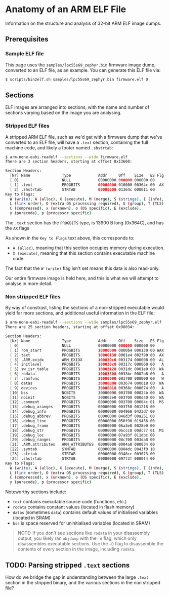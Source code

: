 # Anatomy of an ARM ELF File

Information on the structure and analysis of 32-bit ARM ELF image dumps.

## Prerequisites

### Sample ELF file

This page uses the `samples/lpc55s69_zephyr.bin` firmware image dump, converted
to an ELF file, as an example. You can generate this ELF file via:

```bash
$ scripts/bin2elf.sh samples/lpc55s69_zephyr.bin firmware.elf 0
```

## Sections

ELF images are arranged into sections, with the name and number of sections
varying based on the image you are analysing.
### Stripped ELF files

A stripped ARM ELF file, such as we'd get with a firmware dump that we've
converted to an ELF file, will have a `.text` section, containing the full
machine code, and likely a footer named `.shstrtab`:

```bash
$ arm-none-eabi-readelf --sections --wide firmware.elf
There are 3 section headers, starting at offset 0x13660:

Section Headers:
  [Nr] Name              Type            Addr     Off    Size   ES Flg Lk Inf Al
  [ 0]                   NULL            00000000 000000 000000 00      0   0  0
  [ 1] .text             PROGBITS        00000000 010000 00364c 00  AX  0   0  1
  [ 2] .shstrtab         STRTAB          00000000 01364c 000011 00      0   0  1
Key to Flags:
  W (write), A (alloc), X (execute), M (merge), S (strings), I (info),
  L (link order), O (extra OS processing required), G (group), T (TLS),
  C (compressed), x (unknown), o (OS specific), E (exclude),
  y (purecode), p (processor specific)
```

The `.text` section has the `PROGBITS` type, is 13900 B long (0x364C), and has
the `AX` flags

As shown in the `Key to Flags` text above, this corresponds to:

- `A (alloc)`, meaning that this section occupies memory during execution.
- `X (execute)`, meaning that this section contains executable machine code.

The fact that the `W (write)` flag isn't set means this data is also read-only.

Our entire firmware image is held here, and this is what we will attempt to
analyse in more detail.

### Non stripped ELF files

By way of constrast, listing the sections of a non-stripped executable would
yield far more sections, and additional useful information in the ELF file:

```bash
$ arm-none-eabi-readelf --sections --wide samples/lpc55s69_zephyr.elf 
There are 25 section headers, starting at offset 0x98034:

Section Headers:
  [Nr] Name              Type            Addr     Off    Size   ES Flg Lk Inf Al
  [ 0]                   NULL            00000000 000000 000000 00      0   0  0
  [ 1] rom_start         PROGBITS        10000000 0000b4 000130 00 WAX  0   0  4
  [ 2] text              PROGBITS        10000130 0001e4 002f90 00  AX  0   0  4
  [ 3] .ARM.exidx        ARM_EXIDX       100030c0 003174 000008 00  AL  2   0  4
  [ 4] initlevel         PROGBITS        100030c8 00317c 000060 00   A  0   0  4
  [ 5] sw_isr_table      PROGBITS        10003128 0031dc 0001e0 00  WA  0   0  4
  [ 6] rodata            PROGBITS        10003308 0033bc 0002b8 00   A  0   0  4
  [ 7] .ramfunc          PROGBITS        30000000 003700 000000 00   W  0   0  1
  [ 8] datas             PROGBITS        30000000 003674 000018 00  WA  0   0  4
  [ 9] devices           PROGBITS        30000018 00368c 000074 00   A  0   0  4
  [10] bss               NOBITS          30000090 003700 00024b 00  WA  0   0  8
  [11] noinit            NOBITS          300002e0 003700 000d40 00  WA  0   0  8
  [12] .comment          PROGBITS        00000000 003700 00004c 01  MS  0   0  1
  [13] .debug_aranges    PROGBITS        00000000 003750 001218 00      0   0  8
  [14] .debug_info       PROGBITS        00000000 004968 0423d7 00      0   0  1
  [15] .debug_abbrev     PROGBITS        00000000 046d3f 00a251 00      0   0  1
  [16] .debug_line       PROGBITS        00000000 050f90 019456 00      0   0  1
  [17] .debug_frame      PROGBITS        00000000 06a3e8 0028e0 00      0   0  4
  [18] .debug_str        PROGBITS        00000000 06ccc8 00dc77 01  MS  0   0  1
  [19] .debug_loc        PROGBITS        00000000 07a93f 011dbc 00      0   0  1
  [20] .debug_ranges     PROGBITS        00000000 08c700 003da8 00      0   0  8
  [21] .ARM.attributes   ARM_ATTRIBUTES  00000000 0904a8 000034 00      0   0  1
  [22] .symtab           SYMTAB          00000000 0904dc 0043f0 10     23 613  4
  [23] .strtab           STRTAB          00000000 0948cc 003673 00      0   0  1
  [24] .shstrtab         STRTAB          00000000 097f3f 0000f4 00      0   0  1
Key to Flags:
  W (write), A (alloc), X (execute), M (merge), S (strings), I (info),
  L (link order), O (extra OS processing required), G (group), T (TLS),
  C (compressed), x (unknown), o (OS specific), E (exclude),
  y (purecode), p (processor specific)
```

Noteworthy sections include:

- `text` contains executable source code (functions, etc.)
- `rodata` contains constant values (located in flash memory)
- `datas` (sometimes `data`) contains default values of initialised variables
  (located in SRAM)
- `bss` is space reserved for uninitialised variables (located in SRAM)

> NOTE: If you don't see sections like `rodata` in your disassembly output,
  you likely ran `objdump` with the `-d` flag, which only disassembles
  executable sections. Use the `-D` flag to disassemble the contents of every
  section in the image, including `rodata`.

## TODO: Parsing stripped `.text` sections

How do we bridge the gap in understanding between the large `.text` section in
the stripped binary, and the various sections in the non stripped file?
